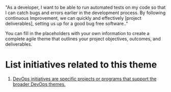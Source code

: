 "As a developer, I want to be able to run automated tests on my code so that I can catch bugs and errors earlier in the development process. By following continuous Improvement, we can quickly and effectively [project deliverables], setting us up for a good bug free software.."

You can fill in the placeholders with your own information to create a complete agile theme that outlines your project objectives, outcomes, and deliverables.



# List initiatives related to this theme
1. [DevOps initiatives are specific projects or programs that support the broader DevOps themes.](documentation/templates/theme/initiatives/initiative_template.md)
